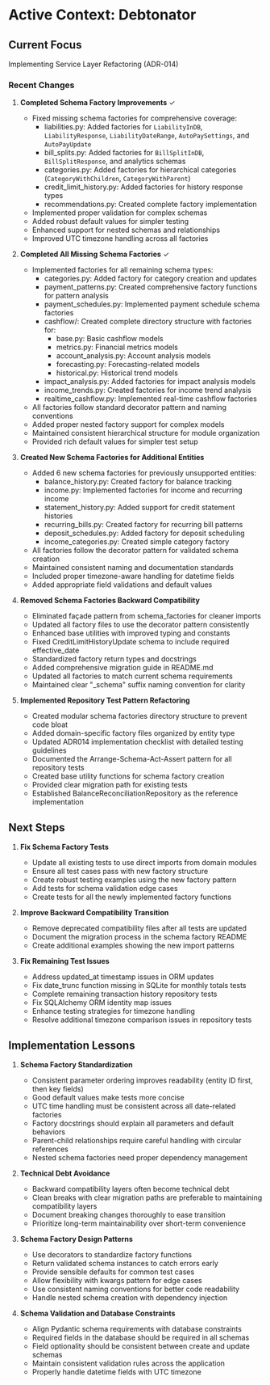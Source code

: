 # Active Context: Debtonator

## Current Focus
Implementing Service Layer Refactoring (ADR-014)

### Recent Changes

1. **Completed Schema Factory Improvements** ✓
   - Fixed missing schema factories for comprehensive coverage:
     - liabilities.py: Added factories for `LiabilityInDB`, `LiabilityResponse`, `LiabilityDateRange`, `AutoPaySettings`, and `AutoPayUpdate`
     - bill_splits.py: Added factories for `BillSplitInDB`, `BillSplitResponse`, and analytics schemas
     - categories.py: Added factories for hierarchical categories (`CategoryWithChildren`, `CategoryWithParent`)
     - credit_limit_history.py: Added factories for history response types
     - recommendations.py: Created complete factory implementation
   - Implemented proper validation for complex schemas
   - Added robust default values for simpler testing
   - Enhanced support for nested schemas and relationships
   - Improved UTC timezone handling across all factories

2. **Completed All Missing Schema Factories** ✓
   - Implemented factories for all remaining schema types:
     - categories.py: Added factory for category creation and updates
     - payment_patterns.py: Created comprehensive factory functions for pattern analysis
     - payment_schedules.py: Implemented payment schedule schema factories
     - cashflow/: Created complete directory structure with factories for:
       - base.py: Basic cashflow models
       - metrics.py: Financial metrics models
       - account_analysis.py: Account analysis models
       - forecasting.py: Forecasting-related models
       - historical.py: Historical trend models
     - impact_analysis.py: Added factories for impact analysis models
     - income_trends.py: Created factories for income trend analysis
     - realtime_cashflow.py: Implemented real-time cashflow factories
   - All factories follow standard decorator pattern and naming conventions
   - Added proper nested factory support for complex models
   - Maintained consistent hierarchical structure for module organization
   - Provided rich default values for simpler test setup

3. **Created New Schema Factories for Additional Entities**
   - Added 6 new schema factories for previously unsupported entities:
     - balance_history.py: Created factory for balance tracking 
     - income.py: Implemented factories for income and recurring income
     - statement_history.py: Added support for credit statement histories
     - recurring_bills.py: Created factory for recurring bill patterns
     - deposit_schedules.py: Added factory for deposit scheduling
     - income_categories.py: Created simple category factory 
   - All factories follow the decorator pattern for validated schema creation
   - Maintained consistent naming and documentation standards
   - Included proper timezone-aware handling for datetime fields
   - Added appropriate field validations and default values

4. **Removed Schema Factories Backward Compatibility**
   - Eliminated façade pattern from schema_factories for cleaner imports
   - Updated all factory files to use the decorator pattern consistently
   - Enhanced base utilities with improved typing and constants
   - Fixed CreditLimitHistoryUpdate schema to include required effective_date 
   - Standardized factory return types and docstrings
   - Added comprehensive migration guide in README.md
   - Updated all factories to match current schema requirements
   - Maintained clear "_schema" suffix naming convention for clarity

5. **Implemented Repository Test Pattern Refactoring**
   - Created modular schema factories directory structure to prevent code bloat
   - Added domain-specific factory files organized by entity type
   - Updated ADR014 implementation checklist with detailed testing guidelines
   - Documented the Arrange-Schema-Act-Assert pattern for all repository tests
   - Created base utility functions for schema factory creation
   - Provided clear migration path for existing tests
   - Established BalanceReconciliationRepository as the reference implementation

## Next Steps

1. **Fix Schema Factory Tests**
   - Update all existing tests to use direct imports from domain modules
   - Ensure all test cases pass with new factory structure
   - Create robust testing examples using the new factory pattern
   - Add tests for schema validation edge cases
   - Create tests for all the newly implemented factory functions

2. **Improve Backward Compatibility Transition**
   - Remove deprecated compatibility files after all tests are updated
   - Document the migration process in the schema factory README
   - Create additional examples showing the new import patterns

3. **Fix Remaining Test Issues**
   - Address updated_at timestamp issues in ORM updates
   - Fix date_trunc function missing in SQLite for monthly totals tests
   - Complete remaining transaction history repository tests
   - Fix SQLAlchemy ORM identity map issues
   - Enhance testing strategies for timezone handling
   - Resolve additional timezone comparison issues in repository tests

## Implementation Lessons

1. **Schema Factory Standardization**
   - Consistent parameter ordering improves readability (entity ID first, then key fields)
   - Good default values make tests more concise
   - UTC time handling must be consistent across all date-related factories
   - Factory docstrings should explain all parameters and default behaviors
   - Parent-child relationships require careful handling with circular references
   - Nested schema factories need proper dependency management

2. **Technical Debt Avoidance**
   - Backward compatibility layers often become technical debt
   - Clean breaks with clear migration paths are preferable to maintaining compatibility layers
   - Document breaking changes thoroughly to ease transition
   - Prioritize long-term maintainability over short-term convenience

3. **Schema Factory Design Patterns**
   - Use decorators to standardize factory functions
   - Return validated schema instances to catch errors early
   - Provide sensible defaults for common test cases
   - Allow flexibility with kwargs pattern for edge cases
   - Use consistent naming conventions for better code readability
   - Handle nested schema creation with dependency injection

4. **Schema Validation and Database Constraints**
   - Align Pydantic schema requirements with database constraints
   - Required fields in the database should be required in all schemas
   - Field optionality should be consistent between create and update schemas
   - Maintain consistent validation rules across the application
   - Properly handle datetime fields with UTC timezone
